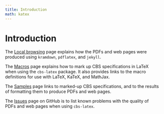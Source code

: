 ```yaml
---
title: Introduction
math: katex
---
```


# Introduction

The [Local browsing] page explains how the PDFs and web pages were produced using `kramdown`, `pdflatex`, and `jekyll`.

The [Macros] page explains how to mark up CBS specifications in LaTeX when using the `cbs-latex` package.
It also provides links to the macro definitions for use with LaTeX, KaTeX, and MathJax.

The [Samples] page links to marked-up CBS specifications, and to the results of formatting them to produce PDFs and web pages.

The [Issues] page on GitHub is to list known problems with the quality of PDFs and web pages when using `cbs-latex`.

[Local browsing]: local
[Macros]: macros
[Samples]: samples
[Issues]: https://github.com/plancomps/cbs-latex/issues

